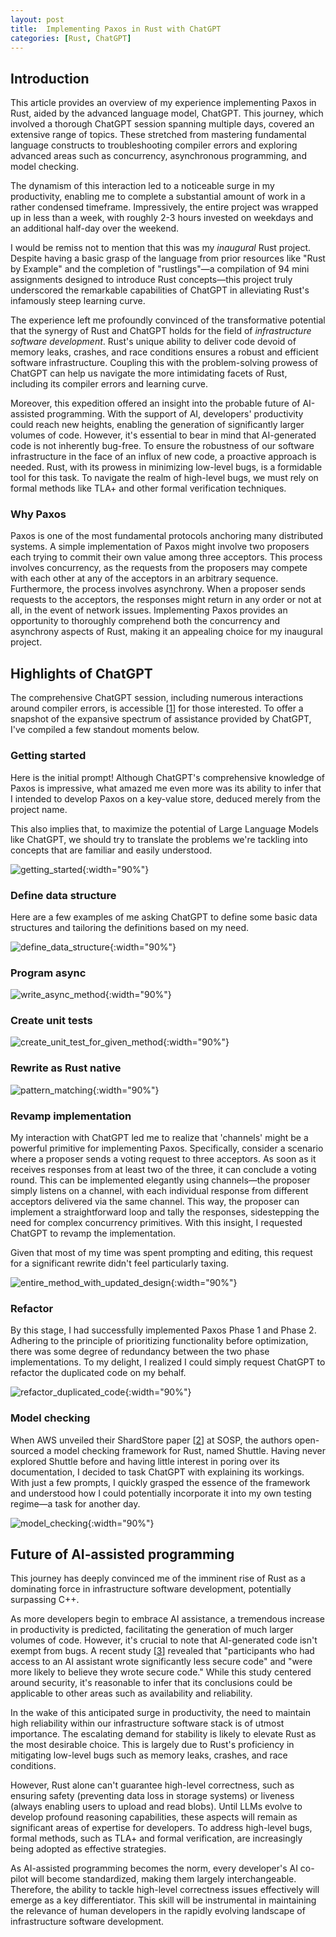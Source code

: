 ```yaml
---
layout: post
title:  Implementing Paxos in Rust with ChatGPT
categories: [Rust, ChatGPT]
---
```


## Introduction

This article provides an overview of my experience implementing Paxos in Rust, aided by the advanced language model, ChatGPT. This journey, which involved a thorough ChatGPT session spanning multiple days, covered an extensive range of topics. These stretched from mastering fundamental language constructs to troubleshooting compiler errors and exploring advanced areas such as concurrency, asynchronous programming, and model checking.

The dynamism of this interaction led to a noticeable surge in my productivity, enabling me to complete a substantial amount of work in a rather condensed timeframe. Impressively, the entire project was wrapped up in less than a week, with roughly 2-3 hours invested on weekdays and an additional half-day over the weekend.

I would be remiss not to mention that this was my *inaugural* Rust project. Despite having a basic grasp of the language from prior resources like "Rust by Example" and the completion of "rustlings"—a compilation of 94 mini assignments designed to introduce Rust concepts—this project truly underscored the remarkable capabilities of ChatGPT in alleviating Rust's infamously steep learning curve.

The experience left me profoundly convinced of the transformative potential that the synergy of Rust and ChatGPT holds for the field of *infrastructure software development*. Rust's unique ability to deliver code devoid of memory leaks, crashes, and race conditions ensures a robust and efficient software infrastructure. Coupling this with the problem-solving prowess of ChatGPT can help us navigate the more intimidating facets of Rust, including its compiler errors and learning curve.

Moreover, this expedition offered an insight into the probable future of AI-assisted programming. With the support of AI, developers' productivity could reach new heights, enabling the generation of significantly larger volumes of code. However, it's essential to bear in mind that AI-generated code is not inherently bug-free. To ensure the robustness of our software infrastructure in the face of an influx of new code, a proactive approach is needed. Rust, with its prowess in minimizing low-level bugs, is a formidable tool for this task. To navigate the realm of high-level bugs, we must rely on formal methods like TLA+ and other formal verification techniques.

### Why Paxos

Paxos is one of the most fundamental protocols anchoring many distributed systems. A simple implementation of Paxos might involve two proposers each trying to commit their own value among three acceptors. This process involves concurrency, as the requests from the proposers may compete with each other at any of the acceptors in an arbitrary sequence. Furthermore, the process involves asynchrony. When a proposer sends requests to the acceptors, the responses might return in any order or not at all, in the event of network issues. Implementing Paxos provides an opportunity to thoroughly comprehend both the concurrency and asynchrony aspects of Rust, making it an appealing choice for my inaugural project.


## Highlights of ChatGPT

The comprehensive ChatGPT session, including numerous interactions around compiler errors, is accessible [[1]] for those interested. To offer a snapshot of the expansive spectrum of assistance provided by ChatGPT, I've compiled a few standout moments below.

### Getting started

Here is the initial prompt! Although ChatGPT's comprehensive knowledge of Paxos is impressive, what amazed me even more was its ability to infer that I intended to develop Paxos on a key-value store, deduced merely from the project name.

This also implies that, to maximize the potential of Large Language Models like ChatGPT, we should try to translate the problems we're tackling into concepts that are familiar and easily understood.

![getting_started](/assets/images/rkvpaxos_getting_started_dark.jpeg){:width="90%"}

### Define data structure

Here are a few examples of me asking ChatGPT to define some basic data structures and tailoring the definitions based on my need.

![define_data_structure](/assets/images/rkvpaxos_define_data_structure_dark.jpeg){:width="90%"}

### Program async

![write_async_method](/assets/images/rkvpaxos_write_async_method_dark.jpeg){:width="90%"}

### Create unit tests

![create_unit_test_for_given_method](/assets/images/rkvpaxos_create_unit_test_for_given_method_dark.jpeg){:width="90%"}

### Rewrite as Rust native

![pattern_matching](/assets/images/rkvpaxos_pattern_matching_dark.jpeg){:width="90%"}

### Revamp implementation

My interaction with ChatGPT led me to realize that 'channels' might be a powerful primitive for implementing Paxos. Specifically, consider a scenario where a proposer sends a voting request to three acceptors. As soon as it receives responses from at least two of the three, it can conclude a voting round. This can be implemented elegantly using channels—the proposer simply listens on a channel, with each individual response from different acceptors delivered via the same channel. This way, the proposer can implement a straightforward loop and tally the responses, sidestepping the need for complex concurrency primitives. With this insight, I requested ChatGPT to revamp the implementation.

Given that most of my time was spent prompting and editing, this request for a significant rewrite didn't feel particularly taxing.

![entire_method_with_updated_design](/assets/images/rkvpaxos_entire_method_with_updated_design_dark.jpeg){:width="90%"}

### Refactor

By this stage, I had successfully implemented Paxos Phase 1 and Phase 2. Adhering to the principle of prioritizing functionality before optimization, there was some degree of redundancy between the two phase implementations. To my delight, I realized I could simply request ChatGPT to refactor the duplicated code on my behalf.

![refactor_duplicated_code](/assets/images/rkvpaxos_refactor_duplicated_code_dark.jpeg){:width="90%"}

### Model checking

When AWS unveiled their ShardStore paper [[2]] at SOSP, the authors open-sourced a model checking framework for Rust, named Shuttle. Having never explored Shuttle before and having little interest in poring over its documentation, I decided to task ChatGPT with explaining its workings. With just a few prompts, I quickly grasped the essence of the framework and understood how I could potentially incorporate it into my own testing regime—a task for another day.

![model_checking](/assets/images/rkvpaxos_model_checking_dark.jpeg){:width="90%"}

## Future of AI-assisted programming

This journey has deeply convinced me of the imminent rise of Rust as a dominating force in infrastructure software development, potentially surpassing C++.

As more developers begin to embrace AI assistance, a tremendous increase in productivity is predicted, facilitating the generation of much larger volumes of code. However, it's crucial to note that AI-generated code isn't exempt from bugs. A recent study [[3]] revealed that "participants who had access to an AI assistant wrote significantly less secure code" and "were more likely to believe they wrote secure code." While this study centered around security, it's reasonable to infer that its conclusions could be applicable to other areas such as availability and reliability.

In the wake of this anticipated surge in productivity, the need to maintain high reliability within our infrastructure software stack is of utmost importance. The escalating demand for stability is likely to elevate Rust as the most desirable choice. This is largely due to Rust's proficiency in mitigating low-level bugs such as memory leaks, crashes, and race conditions.

However, Rust alone can't guarantee high-level correctness, such as ensuring safety (preventing data loss in storage systems) or liveness (always enabling users to upload and read blobs). Until LLMs evolve to develop profound reasoning capabilities, these aspects will remain as significant areas of expertise for developers. To address high-level bugs, formal methods, such as TLA+ and formal verification, are increasingly being adopted as effective strategies.

As AI-assisted programming becomes the norm, every developer's AI co-pilot will become standardized, making them largely interchangeable. Therefore, the ability to tackle high-level correctness issues effectively will emerge as a key differentiator. This skill will be instrumental in maintaining the relevance of human developers in the rapidly evolving landscape of infrastructure software development.




[1]: https://chat.openai.com/share/263d8cb4-0001-46de-bbea-d2a07de60f9c

[2]: https://www.amazon.science/publications/using-lightweight-formal-methods-to-validate-a-key-value-storage-node-in-amazon-s3

[3]: https://arxiv.org/abs/2211.03622